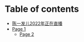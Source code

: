 # Table of contents

* [陈一发儿2022年正在直播](README.md)
* [Page 1](page-1/README.md)
  * [Page 2](page-1/page-2.md)
